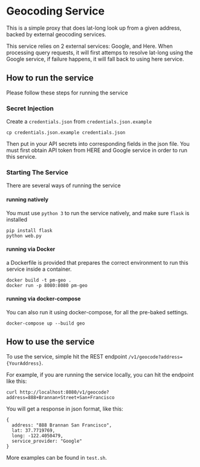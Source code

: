 # Geocoding Service

This is a simple proxy that does lat-long look up from a given address, backed by external geocoding services.

This service relies on 2 external services: Google, and Here. When processing query requests, it will first attemps to resolve lat-long using the Google service, if failure happens, it will fall back to using here service.

## How to run the service

Please follow these steps for running the service

### Secret Injection

Create a `credentials.json` from `credentials.json.example`

``` 
cp credentials.json.example credentials.json
```

Then put in your API secrets into corresponding fields in the json file. You must first obtain API token from HERE and Google service in order to run this service.


### Starting The Service

There are several ways of running the service

#### running natively

You must use `python 3` to run the service natively, and make sure `flask` is installed

```
pip install flask
python web.py
```

#### running via Docker

a Dockerfile is provided that prepares the correct environment to run this service inside a container.

```
docker build -t pm-geo .
docker run -p 8080:8080 pm-geo
```

#### running via docker-compose

You can also run it using docker-compose, for all the pre-baked settings.

```
docker-compose up --build geo
```

## How to use the service

To use the service, simple hit the REST endpoint `/v1/geocode?address={YourAddress}`.

For example, if you are running the service locally, you can hit the endpoint like this:

```
curl http://localhost:8080/v1/geocode?address=888+Brannan+Street+San+Francisco
```

You will get a response in json format, like this:

```
{
  address: "888 Brannan San Francisco",
  lat: 37.7719769,
  long: -122.4050479,
  service_provider: "Google"
}
```

More examples can be found in `test.sh`.

